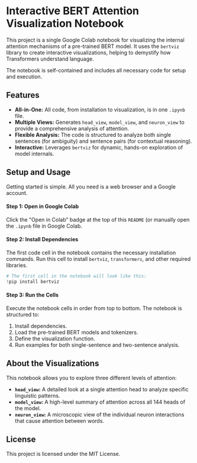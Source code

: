 # Interactive BERT Attention Visualization Notebook


This project is a single Google Colab notebook for visualizing the internal attention mechanisms of a pre-trained BERT model. It uses the `bertviz` library to create interactive visualizations, helping to demystify how Transformers understand language.

The notebook is self-contained and includes all necessary code for setup and execution.



## Features

-   **All-in-One:** All code, from installation to visualization, is in one `.ipynb` file.
-   **Multiple Views:** Generates `head_view`, `model_view`, and `neuron_view` to provide a comprehensive analysis of attention.
-   **Flexible Analysis:** The code is structured to analyze both single sentences (for ambiguity) and sentence pairs (for contextual reasoning).
-   **Interactive:** Leverages `bertviz` for dynamic, hands-on exploration of model internals.

## Setup and Usage

Getting started is simple. All you need is a web browser and a Google account.

#### **Step 1: Open in Google Colab**

Click the "Open in Colab" badge at the top of this `README` (or manually open the `.ipynb` file in Google Colab.

#### **Step 2: Install Dependencies**

The first code cell in the notebook contains the necessary installation commands. Run this cell to install `bertviz`, `transformers`, and other required libraries.

```python
# The first cell in the notebook will look like this:
!pip install bertviz
```

#### **Step 3: Run the Cells**

Execute the notebook cells in order from top to bottom. The notebook is structured to:
1.  Install dependencies.
2.  Load the pre-trained BERT models and tokenizers.
3.  Define the visualization function.
4.  Run examples for both single-sentence and two-sentence analysis.

## About the Visualizations

This notebook allows you to explore three different levels of attention:

* **`head_view`:** A detailed look at a single attention head to analyze specific linguistic patterns.
* **`model_view`:** A high-level summary of attention across all 144 heads of the model.
* **`neuron_view`:** A microscopic view of the individual neuron interactions that cause attention between words.



## License


This project is licensed under the MIT License.


